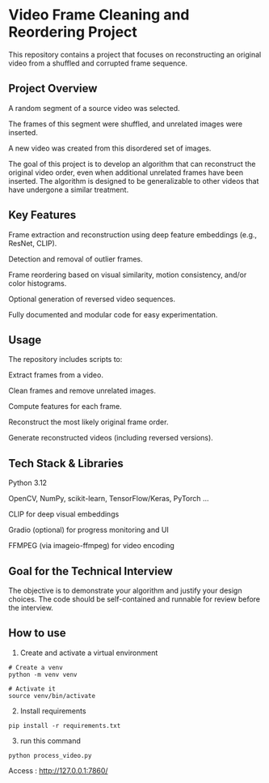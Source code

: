 # Video Frame Cleaning and Reordering Project

This repository contains a project that focuses on reconstructing an original video from a shuffled and corrupted frame sequence.

## Project Overview

A random segment of a source video was selected.

The frames of this segment were shuffled, and unrelated images were inserted.

A new video was created from this disordered set of images.

The goal of this project is to develop an algorithm that can reconstruct the original video order, even when additional unrelated frames have been inserted. The algorithm is designed to be generalizable to other videos that have undergone a similar treatment.

## Key Features

Frame extraction and reconstruction using deep feature embeddings (e.g., ResNet, CLIP).

Detection and removal of outlier frames.

Frame reordering based on visual similarity, motion consistency, and/or color histograms.

Optional generation of reversed video sequences.

Fully documented and modular code for easy experimentation.

## Usage

The repository includes scripts to:

Extract frames from a video.

Clean frames and remove unrelated images.

Compute features for each frame.

Reconstruct the most likely original frame order.

Generate reconstructed videos (including reversed versions).

## Tech Stack & Libraries

Python 3.12

OpenCV, NumPy, scikit-learn, TensorFlow/Keras, PyTorch ...

CLIP for deep visual embeddings

Gradio (optional) for progress monitoring and UI

FFMPEG (via imageio-ffmpeg) for video encoding

## Goal for the Technical Interview

The objective is to demonstrate your algorithm and justify your design choices. The code should be self-contained and runnable for review before the interview.


## How to use

1. Create and activate a virtual environment
```
# Create a venv
python -m venv venv  

# Activate it
source venv/bin/activate 
 ```

 2. Install requirements
 ```
pip install -r requirements.txt
 ```

3. run this command
```
python process_video.py
 ``` 
 
Access : http://127.0.0.1:7860/